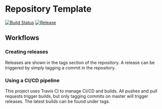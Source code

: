 # Repository Template

[![Build Status](https://travis-ci.org/cs130-w21/template.svg?branch=master)](https://travis-ci.org/cs130-w21/template)
[![Release](https://img.shields.io/github/v/release/cs130-w21/template?label=release)](https://github.com/cs130-w21/template/releases/latest)

## Workflows

### Creating releases

Releases are shown in the tags section of the repository. A release can be triggered by simply tagging a commit in the repository.

### Using a CI/CD pipeline

This project uses Travis CI to manage CI/CD and builds. All pushes and pull requests trigger builds, but only tagging commits on master will trigger releases. The latest builds can be found under tags.